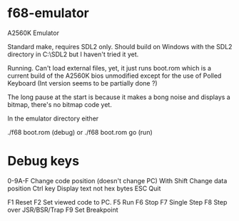 # f68-emulator
A2560K Emulator

Standard make, requires SDL2 only. Should build on Windows with the SDL2 directory in C:\SDL2 but I haven't tried it yet.

Running. Can't load external files, yet, it just runs boot.rom which is a current build of the A2560K bios unmodified except for
the use of Polled Keyboard (Int version seems to be partially done ?)

The long pause at the start is because it makes a bong noise and displays a bitmap, there's no bitmap code yet. 

In the emulator directory either 

./f68 boot.rom 					(debug)
or
./f68 boot.rom go 				(run)

Debug keys
==========

0-9A-F 			Change code position (doesn't change PC)
With Shift 		Change data position
Ctrl key 		Display text not hex bytes
ESC 			Quit

F1 				Reset
F2 				Set viewed code to PC.
F5 				Run
F6 				Stop
F7 				Single Step
F8 				Step over JSR/BSR/Trap
F9 				Set Breakpoint